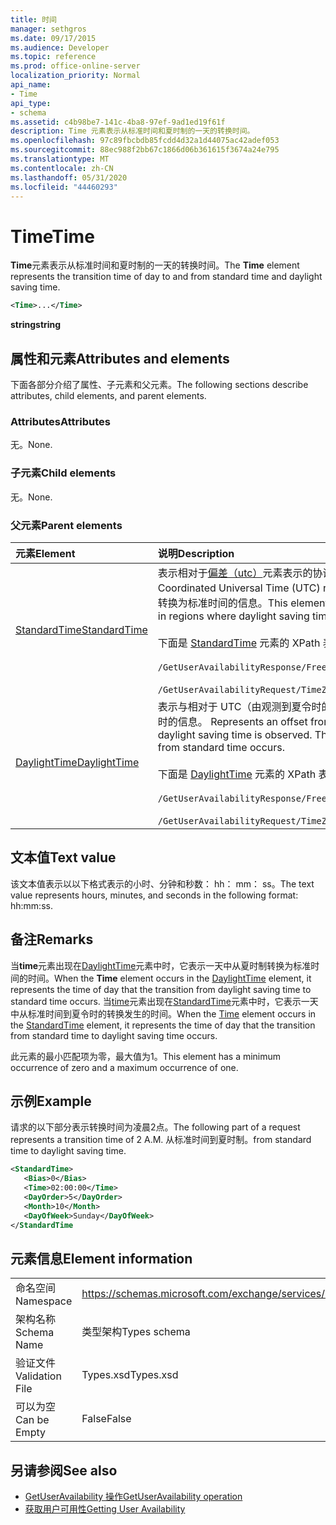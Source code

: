 ```yaml
---
title: 时间
manager: sethgros
ms.date: 09/17/2015
ms.audience: Developer
ms.topic: reference
ms.prod: office-online-server
localization_priority: Normal
api_name:
- Time
api_type:
- schema
ms.assetid: c4b98be7-141c-4ba8-97ef-9ad1ed19f61f
description: Time 元素表示从标准时间和夏时制的一天的转换时间。
ms.openlocfilehash: 97c89fbcbdb85fcdd4d32a1d44075ac42adef053
ms.sourcegitcommit: 88ec988f2bb67c1866d06b361615f3674a24e795
ms.translationtype: MT
ms.contentlocale: zh-CN
ms.lasthandoff: 05/31/2020
ms.locfileid: "44460293"
---
```

# <a name="time"></a><span data-ttu-id="ddefc-103">Time</span><span class="sxs-lookup"><span data-stu-id="ddefc-103">Time</span></span>

<span data-ttu-id="ddefc-104">**Time**元素表示从标准时间和夏时制的一天的转换时间。</span><span class="sxs-lookup"><span data-stu-id="ddefc-104">The **Time** element represents the transition time of day to and from standard time and daylight saving time.</span></span> 
  
```xml
<Time>...</Time>
```

 <span data-ttu-id="ddefc-105">**string**</span><span class="sxs-lookup"><span data-stu-id="ddefc-105">**string**</span></span>
## <a name="attributes-and-elements"></a><span data-ttu-id="ddefc-106">属性和元素</span><span class="sxs-lookup"><span data-stu-id="ddefc-106">Attributes and elements</span></span>

<span data-ttu-id="ddefc-107">下面各部分介绍了属性、子元素和父元素。</span><span class="sxs-lookup"><span data-stu-id="ddefc-107">The following sections describe attributes, child elements, and parent elements.</span></span>
  
### <a name="attributes"></a><span data-ttu-id="ddefc-108">Attributes</span><span class="sxs-lookup"><span data-stu-id="ddefc-108">Attributes</span></span>

<span data-ttu-id="ddefc-109">无。</span><span class="sxs-lookup"><span data-stu-id="ddefc-109">None.</span></span>
  
### <a name="child-elements"></a><span data-ttu-id="ddefc-110">子元素</span><span class="sxs-lookup"><span data-stu-id="ddefc-110">Child elements</span></span>

<span data-ttu-id="ddefc-111">无。</span><span class="sxs-lookup"><span data-stu-id="ddefc-111">None.</span></span>
  
### <a name="parent-elements"></a><span data-ttu-id="ddefc-112">父元素</span><span class="sxs-lookup"><span data-stu-id="ddefc-112">Parent elements</span></span>

|<span data-ttu-id="ddefc-113">**元素**</span><span class="sxs-lookup"><span data-stu-id="ddefc-113">**Element**</span></span>|<span data-ttu-id="ddefc-114">**说明**</span><span class="sxs-lookup"><span data-stu-id="ddefc-114">**Description**</span></span>|
|:-----|:-----|
|[<span data-ttu-id="ddefc-115">StandardTime</span><span class="sxs-lookup"><span data-stu-id="ddefc-115">StandardTime</span></span>](standardtime.md) <br/> | <span data-ttu-id="ddefc-116">表示相对于[偏差（utc）](bias-utc.md)元素表示的协调世界时（utc）的时间的偏移量。</span><span class="sxs-lookup"><span data-stu-id="ddefc-116">Represents an offset from the time relative to Coordinated Universal Time (UTC) represented by the [Bias (UTC)](bias-utc.md) element.</span></span> <span data-ttu-id="ddefc-117">此元素还包含有关从观测到夏令时的区域中的夏令时转换为标准时间的信息。</span><span class="sxs-lookup"><span data-stu-id="ddefc-117">This element also contains information about the transition to standard time from daylight saving time in regions where daylight saving time is observed.</span></span>  <br/><br/>  <span data-ttu-id="ddefc-118">下面是 [StandardTime](standardtime.md) 元素的 XPath 表达式：</span><span class="sxs-lookup"><span data-stu-id="ddefc-118">The following are the XPath expressions to the [StandardTime](standardtime.md) element:</span></span> <br/> <br/>  `/GetUserAvailabilityResponse/FreeBusyResponseArray/FreeBusyResponse/FreeBusyView/WorkingHours/TimeZone/StandardTime`<br/> <br/>  `/GetUserAvailabilityRequest/TimeZone/StandardTime` <br/> |
|[<span data-ttu-id="ddefc-119">DaylightTime</span><span class="sxs-lookup"><span data-stu-id="ddefc-119">DaylightTime</span></span>](daylighttime.md) <br/> | <span data-ttu-id="ddefc-p102">表示与相对于 UTC（由观测到夏令时的区域的 [偏置 (UTC)](bias-utc.md) 元素表示）的时间的时差。此元素还包含有关何时从标准时间转换到夏令时的信息。  </span><span class="sxs-lookup"><span data-stu-id="ddefc-p102">Represents an offset from the time relative to UTC represented by the [Bias (UTC)](bias-utc.md) element in regions where daylight saving time is observed. This element also contains information about when the transition to daylight saving time from standard time occurs.  </span></span><br/><br/>  <span data-ttu-id="ddefc-122">下面是 [DaylightTime](daylighttime.md) 元素的 XPath 表达式：</span><span class="sxs-lookup"><span data-stu-id="ddefc-122">The following are the XPath expressions to the [DaylightTime](daylighttime.md) element:</span></span>  <br/><br/>  `/GetUserAvailabilityResponse/FreeBusyResponseArray/FreeBusyResponse/FreeBusyView/WorkingHours/TimeZone/DaylightTime` <br/><br/>  `/GetUserAvailabilityRequest/TimeZone/DaylightTime` <br/> |
   
## <a name="text-value"></a><span data-ttu-id="ddefc-123">文本值</span><span class="sxs-lookup"><span data-stu-id="ddefc-123">Text value</span></span>

<span data-ttu-id="ddefc-124">该文本值表示以以下格式表示的小时、分钟和秒数： hh： mm： ss。</span><span class="sxs-lookup"><span data-stu-id="ddefc-124">The text value represents hours, minutes, and seconds in the following format: hh:mm:ss.</span></span>
  
## <a name="remarks"></a><span data-ttu-id="ddefc-125">备注</span><span class="sxs-lookup"><span data-stu-id="ddefc-125">Remarks</span></span>

<span data-ttu-id="ddefc-126">当**time**元素出现在[DaylightTime](daylighttime.md)元素中时，它表示一天中从夏时制转换为标准时间的时间。</span><span class="sxs-lookup"><span data-stu-id="ddefc-126">When the **Time** element occurs in the [DaylightTime](daylighttime.md) element, it represents the time of day that the transition from daylight saving time to standard time occurs.</span></span> <span data-ttu-id="ddefc-127">当[time](time.md)元素出现在[StandardTime](standardtime.md)元素中时，它表示一天中从标准时间到夏令时的转换发生的时间。</span><span class="sxs-lookup"><span data-stu-id="ddefc-127">When the [Time](time.md) element occurs in the [StandardTime](standardtime.md) element, it represents the time of day that the transition from standard time to daylight saving time occurs.</span></span> 
  
<span data-ttu-id="ddefc-128">此元素的最小匹配项为零，最大值为1。</span><span class="sxs-lookup"><span data-stu-id="ddefc-128">This element has a minimum occurrence of zero and a maximum occurrence of one.</span></span>
  
## <a name="example"></a><span data-ttu-id="ddefc-129">示例</span><span class="sxs-lookup"><span data-stu-id="ddefc-129">Example</span></span>

<span data-ttu-id="ddefc-130">请求的以下部分表示转换时间为凌晨2点。</span><span class="sxs-lookup"><span data-stu-id="ddefc-130">The following part of a request represents a transition time of 2 A.M.</span></span> <span data-ttu-id="ddefc-131">从标准时间到夏时制。</span><span class="sxs-lookup"><span data-stu-id="ddefc-131">from standard time to daylight saving time.</span></span>
  
```xml
<StandardTime>
   <Bias>0</Bias>
   <Time>02:00:00</Time>
   <DayOrder>5</DayOrder>
   <Month>10</Month>
   <DayOfWeek>Sunday</DayOfWeek>
</StandardTime
```

## <a name="element-information"></a><span data-ttu-id="ddefc-132">元素信息</span><span class="sxs-lookup"><span data-stu-id="ddefc-132">Element information</span></span>

|||
|:-----|:-----|
|<span data-ttu-id="ddefc-133">命名空间</span><span class="sxs-lookup"><span data-stu-id="ddefc-133">Namespace</span></span>  <br/> |https://schemas.microsoft.com/exchange/services/2006/types  <br/> |
|<span data-ttu-id="ddefc-134">架构名称</span><span class="sxs-lookup"><span data-stu-id="ddefc-134">Schema Name</span></span>  <br/> |<span data-ttu-id="ddefc-135">类型架构</span><span class="sxs-lookup"><span data-stu-id="ddefc-135">Types schema</span></span>  <br/> |
|<span data-ttu-id="ddefc-136">验证文件</span><span class="sxs-lookup"><span data-stu-id="ddefc-136">Validation File</span></span>  <br/> |<span data-ttu-id="ddefc-137">Types.xsd</span><span class="sxs-lookup"><span data-stu-id="ddefc-137">Types.xsd</span></span>  <br/> |
|<span data-ttu-id="ddefc-138">可以为空</span><span class="sxs-lookup"><span data-stu-id="ddefc-138">Can be Empty</span></span>  <br/> |<span data-ttu-id="ddefc-139">False</span><span class="sxs-lookup"><span data-stu-id="ddefc-139">False</span></span>  <br/> |
   
## <a name="see-also"></a><span data-ttu-id="ddefc-140">另请参阅</span><span class="sxs-lookup"><span data-stu-id="ddefc-140">See also</span></span>

- [<span data-ttu-id="ddefc-141">GetUserAvailability 操作</span><span class="sxs-lookup"><span data-stu-id="ddefc-141">GetUserAvailability operation</span></span>](getuseravailability-operation.md)
- [<span data-ttu-id="ddefc-142">获取用户可用性</span><span class="sxs-lookup"><span data-stu-id="ddefc-142">Getting User Availability</span></span>](https://msdn.microsoft.com/library/d4133fcb-9b0f-4e6b-aadf-a389da83516a%28Office.15%29.aspx)

